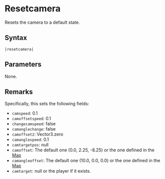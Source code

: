 # Resetcamera

Resets the camera to a default state.

## Syntax

````
|resetcamera|
````

## Parameters

None.

## Remarks

Specifically, this sets the following fields:

* `camspeed`: 0.1
* `camoffsetspeed`: 0.1
* `changecamspeed`: false
* `camanglechange`: false
* `camoffset2`: Vector3.zero
* `camanglespeed`: 0.1
* `camtargetpos`: null
* `camoffset`: The default one (0.0, 2.25, -8.25) or the one defined in the [Map](../../Enums%20and%20IDs/Maps.md)
* `camangleoffset`: The default one (10.0, 0.0, 0.0) or the one defined in the [Map](../../Enums%20and%20IDs/Maps.md)
* `camtarget`: null or the player if it exists.
